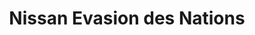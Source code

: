 ---
title: "Nissan Evasion des Nations"
url: /chelles/nissan-evasion-des-nations/
shop: Autohaus
---